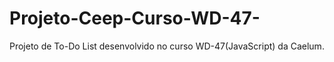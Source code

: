 # Projeto-Ceep-Curso-WD-47-
Projeto de To-Do List desenvolvido no curso WD-47(JavaScript) da Caelum.

